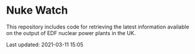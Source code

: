 # Nuke Watch

This repository includes code for retrieving the latest information available on the output of EDF nuclear power plants in the UK.

Last updated: 2021-03-11 15:05